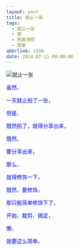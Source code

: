 ```yaml
---
layout: post
title: 就止一张
tags:
  - 就止一张
  - 懒
  - 燕美清照
  - 简单
abbrlink: 1550
date: 2014-07-21 00:00:00
---
```


<!-- build time:Sat Jun 23 2018 12:05:16 GMT+0800 (中国标准时间) -->

![就止一张](http://ww3.sinaimg.cn/large/4eed32f2jw1eikpmnqqc7j21kw15dk2w.jpg "就止一张")

<span style="color:#00f">虽然、</span>

<span style="color:#00f">一天就止拍了一张，</span>

<span style="color:#00f">但是、</span>

<span style="color:#00f">既然拍了，就得分享出来，</span>

<span style="color:#00f">既然、</span>

<span style="color:#00f">要分享出来，</span>

<span style="color:#00f">那么、</span>

<span style="color:#00f">就得修饰一下，</span>

<span style="color:#00f">既然、要修饰，</span>

<span style="color:#00f">那只能简单修饰下了，</span>

<span style="color:#00f">开始、裁剪、搞定，</span>

<span style="color:#00f">懒、</span>

<span style="color:#00f">就要这么简单。</span>
<!-- rebuild by neat -->